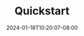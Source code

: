 ---
weight: 999
title: "Quickstart"
description: ""
icon: "article"
date: "2024-01-18T10:20:07-08:00"
lastmod: "2024-01-18T10:20:07-08:00"
draft: true
toc: true
---